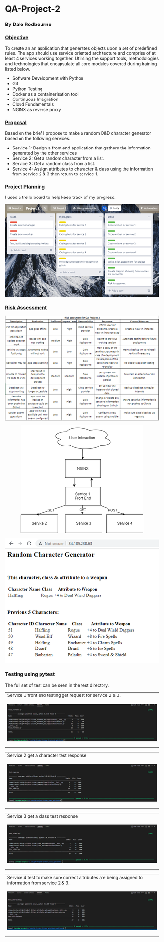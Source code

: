 # QA-Project-2
<h3>By Dale Rodbourne</h3>

<h3><u>Objective</u></h3>

To create an an application that generates objects upon a set of predefined rules. The app should use service oriented architecture and comprise of at least 4 services working together. Utilising the support tools, methodologies and technologies that encapsulate all core modules covered during training listed below.

* Software Development with Python
* Git
* Python Testing
* Docker as a containerisation tool
* Continuous Integration
* Cloud Fundamentals
* NGINX as reverse proxy

<h3><u>Proposal</u></h3>

Based on the brief I propose to make a random D&D character generator based on the following services.

* Service 1: Design a front end application that gathers the information generated by the other services
* Service 2: Get a random character from a list.
* Service 3: Get a random class from a list.
* Service 4: Assign attributes to character & class using the information from service 2 & 3 then return to service 1.  


<h3><u>Project Planning</u></h3>
I used a trello board to help keep track of my progress.

<p>

<img src="https://github.com/drodbourne/dalerep/blob/main/Trello2.png">
</p>

<h3><u>Risk Assessment</u></h3>
<p align="center">
<img src="https://github.com/drodbourne/dalerep/blob/main/QA2RA.png">
</p>

<p align="center">

<img src="https://github.com/drodbourne/dalerep/blob/main/Project2.drawio.png">
</p>

<p align="center">

<img src="https://github.com/drodbourne/dalerep/blob/main/Rcg2.png">
</p>




<h3>Testing using pytest</h3>

 The full set of test can be seen in the test directory.

<table>
    <tr>
    <td>Service 1 front end testing get request for service 2 & 3. </td>
    </tr>
  <tr>
    <td><p>
<img src="https://github.com/drodbourne/dalerep/blob/main/FrontendTest.png">
</p></td>
 </tr>
</table>

<table>
    <tr>
    <td>Service 2 get a character test response </td>
    </tr>
  <tr>
    <td><p>
<img src="https://github.com/drodbourne/dalerep/blob/main/NameTest.png">
</p></td>
 </tr>
</table>

<table>
    <tr>
    <td>Service 3 get a class test response </td>
    </tr>
  <tr>
    <td><p>
<img src="https://github.com/drodbourne/dalerep/blob/main/ClassTest.png">
</p></td>
 </tr>
</table>

<table>
    <tr>
    <td>Service 4 test to make sure correct attributes are being assigned to information from service 2 & 3.</td>
    </tr>
  <tr>
    <td><p>
<img src="https://github.com/drodbourne/dalerep/blob/main/AttributeTest.png">
</p></td>
 </tr>
</table>

